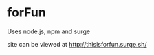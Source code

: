 # forFun

<p>Uses node.js, npm and surge</p>
<p>site can be viewed at <a href="http://thisisforfun.surge.sh/">http://thisisforfun.surge.sh/</a></p>
